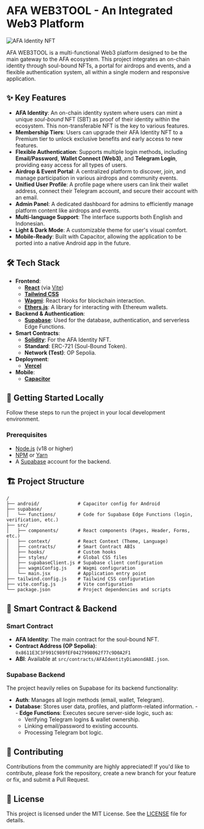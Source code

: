 # AFA WEB3TOOL - An Integrated Web3 Platform

![AFA Identity NFT](https://ik.imagekit.io/5spt6gb2z/Gambar%20GIF.gif)

AFA WEB3TOOL is a multi-functional Web3 platform designed to be the main gateway to the AFA ecosystem. This project integrates an on-chain identity through soul-bound NFTs, a portal for airdrops and events, and a flexible authentication system, all within a single modern and responsive application.

## ✨ Key Features

-   **AFA Identity**: An on-chain identity system where users can mint a unique *soul-bound* NFT (SBT) as proof of their identity within the ecosystem. This non-transferable NFT is the key to various features.
-   **Membership Tiers**: Users can upgrade their AFA Identity NFT to a Premium tier to unlock exclusive benefits and early access to new features.
-   **Flexible Authentication**: Supports multiple login methods, including **Email/Password**, **Wallet Connect (Web3)**, and **Telegram Login**, providing easy access for all types of users.
-   **Airdrop & Event Portal**: A centralized platform to discover, join, and manage participation in various airdrops and community events.
-   **Unified User Profile**: A profile page where users can link their wallet address, connect their Telegram account, and secure their account with an email.
-   **Admin Panel**: A dedicated dashboard for admins to efficiently manage platform content like airdrops and events.
-   **Multi-language Support**: The interface supports both English and Indonesian.
-   **Light & Dark Mode**: A customizable theme for user's visual comfort.
-   **Mobile-Ready**: Built with Capacitor, allowing the application to be ported into a native Android app in the future.

## 🛠️ Tech Stack

-   **Frontend**:
    -   [**React**](https://reactjs.org/) (via [Vite](https://vitejs.dev/))
    -   [**Tailwind CSS**](https://tailwindcss.com/)
    -   [**Wagmi**](https://wagmi.sh/): React Hooks for blockchain interaction.
    -   [**Ethers.js**](https://ethers.io/): A library for interacting with Ethereum wallets.
-   **Backend & Authentication**:
    -   [**Supabase**](https://supabase.io/): Used for the database, authentication, and serverless Edge Functions.
-   **Smart Contracts**:
    -   [**Solidity**](https://soliditylang.org/): For the AFA Identity NFT.
    -   **Standard**: ERC-721 (Soul-Bound Token).
    -   **Network (Test)**: OP Sepolia.
-   **Deployment**:
    -   [**Vercel**](https://vercel.com/)
-   **Mobile**:
    -   [**Capacitor**](https://capacitorjs.com/)

## 🚀 Getting Started Locally

Follow these steps to run the project in your local development environment.

### Prerequisites

-   [Node.js](https://nodejs.org/en/) (v18 or higher)
-   [NPM](https://www.npmjs.com/) or [Yarn](https://yarnpkg.com/)
-   A [Supabase](https://supabase.com/) account for the backend.

## 🏗️ Project Structure

```
/
├── android/              # Capacitor config for Android
├── supabase/
│   └── functions/        # Code for Supabase Edge Functions (login, verification, etc.)
├── src/
│   ├── components/       # React components (Pages, Header, Forms, etc.)
│   ├── context/          # React Context (Theme, Language)
│   ├── contracts/        # Smart Contract ABIs
│   ├── hooks/            # Custom hooks
│   ├── styles/           # Global CSS files
│   ├── supabaseClient.js # Supabase client configuration
│   ├── wagmiConfig.js    # Wagmi configuration
│   └── main.jsx          # Application entry point
├── tailwind.config.js    # Tailwind CSS configuration
├── vite.config.js        # Vite configuration
└── package.json          # Project dependencies and scripts
```

## 🔗 Smart Contract & Backend

### Smart Contract

-   **AFA Identity**: The main contract for the soul-bound NFT.
-   **Contract Address (OP Sepolia)**: `0x8611E3C3F991C989fEF0427998062f77c9D0A2F1`
-   **ABI**: Available at `src/contracts/AFAIdentityDiamondABI.json`.

### Supabase Backend

The project heavily relies on Supabase for its backend functionality:
-   **Auth**: Manages all login methods (email, wallet, Telegram).
-   **Database**: Stores user data, profiles, and platform-related information.
--   **Edge Functions**: Executes secure server-side logic, such as:
    -   Verifying Telegram logins & wallet ownership.
    -   Linking email/password to existing accounts.
    -   Processing Telegram bot logic.

## 🤝 Contributing

Contributions from the community are highly appreciated! If you'd like to contribute, please fork the repository, create a new branch for your feature or fix, and submit a Pull Request.

## 📜 License

This project is licensed under the MIT License. See the [LICENSE](LICENSE) file for details.

